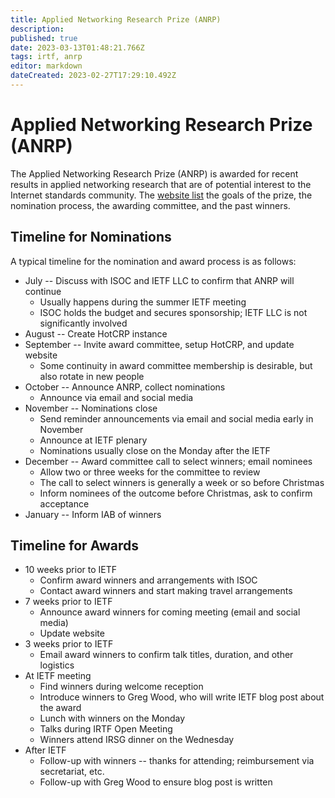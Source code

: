 ```yaml
---
title: Applied Networking Research Prize (ANRP)
description: 
published: true
date: 2023-03-13T01:48:21.766Z
tags: irtf, anrp
editor: markdown
dateCreated: 2023-02-27T17:29:10.492Z
---
```


# Applied Networking Research Prize (ANRP) 

The Applied Networking Research Prize (ANRP) is awarded for recent results in applied networking research that are of potential interest to the Internet standards community. The [website list](https://irtf.org/anrp/) the goals of the prize, the nomination process, the awarding committee, and the past winners.

## Timeline for Nominations 

A typical timeline for the nomination and award process is as follows:
* July -- Discuss with ISOC and IETF LLC to confirm that ANRP will continue
  * Usually happens during the summer IETF meeting
  * ISOC holds the budget and secures sponsorship; IETF LLC is not significantly involved
* August -- Create HotCRP instance
* September -- Invite award committee, setup HotCRP, and update website
  * Some continuity in award committee membership is desirable, but also rotate in new people
* October -- Announce ANRP, collect nominations
  * Announce via email and social media
* November -- Nominations close
  * Send reminder announcements via email and social media early in November
  * Announce at IETF plenary
  * Nominations usually close on the Monday after the IETF
* December -- Award committee call to select winners; email nominees
  * Allow two or three weeks for the committee to review
  * The call to select winners is generally a week or so before Christmas
  * Inform nominees of the outcome before Christmas, ask to confirm acceptance
* January -- Inform IAB of winners

## Timeline for Awards  

* 10 weeks prior to IETF
  * Confirm award winners and arrangements with ISOC
  * Contact award winners and start making travel arrangements
* 7 weeks prior to IETF
  * Announce award winners for coming meeting (email and social media)
  * Update website
* 3 weeks prior to IETF
  * Email award winners to confirm talk titles, duration, and other logistics
* At IETF meeting
  * Find winners during welcome reception
  * Introduce winners to Greg Wood, who will write IETF blog post about the award
  * Lunch with winners on the Monday
  * Talks during IRTF Open Meeting
  * Winners attend IRSG dinner on the Wednesday
* After IETF
  * Follow-up with winners -- thanks for attending; reimbursement via secretariat, etc.
  * Follow-up with Greg Wood to ensure blog post is written

